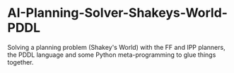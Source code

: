 # AI-Planning-Solver-Shakeys-World-PDDL
Solving a planning problem (Shakey's World) with the FF and IPP planners, the PDDL language and some Python meta-programming to glue things together. 
